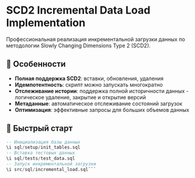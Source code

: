 # SCD2 Incremental Data Load Implementation

Профессиональная реализация инкрементальной загрузки данных по методологии Slowly Changing Dimensions Type 2 (SCD2).

## 🚀 Особенности

- **Полная поддержка SCD2**: вставки, обновления, удаления
- **Идемпотентность**: скрипт можно запускать многократно
- **Отслеживание истории**: поддержка полной историчности данных - логическое удаление, закрытие и открытие версий
- **Метаданные**: автоматическое отслеживание состояний загрузок
- **Оптимизация**: эффективные запросы для больших объемов данных

## 🚀 Быстрый старт
```sql
-- Инициализация базы данных
\i sql/setup/init_tables.sql
-- Вставка тестовых данных
\i sql/tests/test_data.sql
-- Запуск инкрементальной загрузки
\i src/sql/incremental_load.sql```